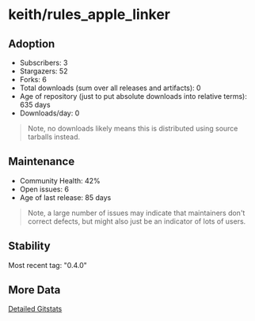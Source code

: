 # keith/rules_apple_linker

## Adoption

- Subscribers: 3
- Stargazers: 52
- Forks: 6
- Total downloads (sum over all releases and artifacts): 0
- Age of repository (just to put absolute downloads into relative terms): 635 days
- Downloads/day: 0

> Note, no downloads likely means this is distributed using source tarballs instead.

## Maintenance

- Community Health: 42%
- Open issues: 6
- Age of last release: 85 days

> Note, a large number of issues may indicate that maintainers don't correct defects, but might also
> just be an indicator of lots of users.

## Stability

Most recent tag: "0.4.0"

## More Data

[Detailed Gitstats](/bazel-catalog/gitstats/keith/rules_apple_linker)

